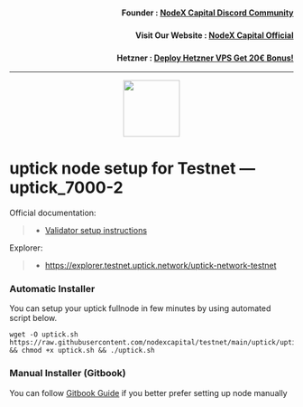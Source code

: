 <h3><p style="font-size:14px" align="right">Founder :
<a href="https://discord.gg/nodexcapital" target="_blank">NodeX Capital Discord Community</a></p></h3>
<h3><p style="font-size:14px" align="right">Visit Our Website :
<a href="https://discord.gg/nodexcapital" target="_blank">NodeX Capital Official</a></p></h3>
<h3><p style="font-size:14px" align="right">Hetzner :
<a href="https://hetzner.cloud/?ref=bMTVi7dcwSgA" target="_blank">Deploy Hetzner VPS Get 20€ Bonus!</a></h3>
<hr>

<p align="center">
  <img height="100" height="auto" src="https://user-images.githubusercontent.com/50621007/171044333-016e348d-1d96-4d00-8dce-f7de45aa9f84.png">
</p>

# uptick node setup for Testnet — uptick_7000-2

Official documentation:
>- [Validator setup instructions](https://docs.uptick.network/testnet/)

Explorer:
>-  https://explorer.testnet.uptick.network/uptick-network-testnet


### Automatic Installer
You can setup your uptick fullnode in few minutes by using automated script below.
```
wget -O uptick.sh https://raw.githubusercontent.com/nodexcapital/testnet/main/uptick/uptick.sh && chmod +x uptick.sh && ./uptick.sh
```
### Manual Installer (Gitbook)
You can follow [Gitbook Guide](https://service.nodexcapital.com/testnet/uptick) if you better prefer setting up node manually
